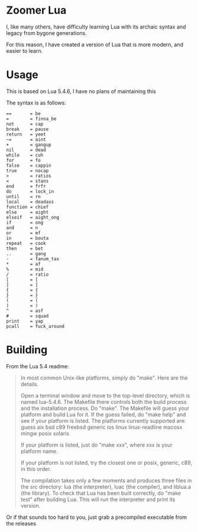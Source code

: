 # Zoomer Lua

I, like many others, have difficulty learning Lua with its archaic syntax and legacy from bygone generations.

For this reason, I have created a version of Lua that is more modern, and easier to learn.

# Usage

This is based on Lua 5.4.6, I have no plans of maintaining this

The syntax is as follows:
```
==       = be
=        = finna_be
not      = cap
break    = pause
return   = yeet
~=       = aint
+        = gangup
nil      = dead
while    = cuh
for      = fo
false    = cappin
true     = nocap
>        = ratios
<        = stans
end      = frfr
do       = lock_in
until    = rn
local    = deadass
function = chief
else     = aight
elseif   = aight_ong
if       = ong
and      = n
or       = mf
in       = bouta
repeat   = cook
then     = bet
..       = gang
-        = fanum_tax
*        = af
%        = mid
/        = ratio
[        = [
]        = ]
{        = {
}        = }
(        = (
)        = )
^        = asf
#        = squad
print    = yap
pcall    = fuck_around
```

# Building
From the Lua 5.4 readme:
> In most common Unix-like platforms, simply do "make". Here are the details.
>
> Open a terminal window and move to the top-level directory, which is named lua-5.4.6. The Makefile there controls both the build process and the installation process.
> Do "make". The Makefile will guess your platform and build Lua for it.
> If the guess failed, do "make help" and see if your platform is listed. The platforms currently supported are:
> guess aix bsd c89 freebsd generic ios linux linux-readline macosx mingw posix solaris
>
> If your platform is listed, just do "make xxx", where xxx is your platform name.
>
> If your platform is not listed, try the closest one or posix, generic, c89, in this order.
>
> The compilation takes only a few moments and produces three files in the src directory: lua (the interpreter), luac (the compiler), and liblua.a (the library).
> To check that Lua has been built correctly, do "make test" after building Lua. This will run the interpreter and print its version.

Or if that sounds too hard to you, just grab a precompiled executable from the releases